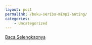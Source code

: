 ```yaml
---
layout: post
permalink: /buku-seribu-mimpi-anting/
categories:
    - Uncategorized
---
```


[Baca Selengkapnya](/10)